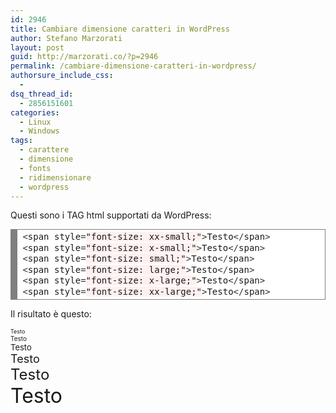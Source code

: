 ```yaml
---
id: 2946
title: Cambiare dimensione caratteri in WordPress
author: Stefano Marzorati
layout: post
guid: http://marzorati.co/?p=2946
permalink: /cambiare-dimensione-caratteri-in-wordpress/
authorsure_include_css:
  - 
dsq_thread_id:
  - 2856151601
categories:
  - Linux
  - Windows
tags:
  - carattere
  - dimensione
  - fonts
  - ridimensionare
  - wordpress
---
```

Questi sono i TAG html supportati da WordPress:

<div style="background: #ffffff; overflow:auto;width:auto;border:solid gray;border-width:.1em .1em .1em .8em;padding:.2em .6em;">
  <pre style="margin: 0; line-height: 125%"><span style="color: #333333">&lt;</span>span style<span style="color: #333333">=</span><span style="background-color: #fff0f0">"font-size: xx-small;"</span><span style="color: #333333">&gt;</span>Testo<span style="color: #333333">&lt;/</span>span<span style="color: #333333">&gt;</span>
<span style="color: #333333">&lt;</span>span style<span style="color: #333333">=</span><span style="background-color: #fff0f0">"font-size: x-small;"</span><span style="color: #333333">&gt;</span>Testo<span style="color: #333333">&lt;/</span>span<span style="color: #333333">&gt;</span>
<span style="color: #333333">&lt;</span>span style<span style="color: #333333">=</span><span style="background-color: #fff0f0">"font-size: small;"</span><span style="color: #333333">&gt;</span>Testo<span style="color: #333333">&lt;/</span>span<span style="color: #333333">&gt;</span>
<span style="color: #333333">&lt;</span>span style<span style="color: #333333">=</span><span style="background-color: #fff0f0">"font-size: large;"</span><span style="color: #333333">&gt;</span>Testo<span style="color: #333333">&lt;/</span>span<span style="color: #333333">&gt;</span>
<span style="color: #333333">&lt;</span>span style<span style="color: #333333">=</span><span style="background-color: #fff0f0">"font-size: x-large;"</span><span style="color: #333333">&gt;</span>Testo<span style="color: #333333">&lt;/</span>span<span style="color: #333333">&gt;</span>
<span style="color: #333333">&lt;</span>span style<span style="color: #333333">=</span><span style="background-color: #fff0f0">"font-size: xx-large;"</span><span style="color: #333333">&gt;</span>Testo<span style="color: #333333">&lt;/</span>span<span style="color: #333333">&gt;</span>
</pre>
</div>

Il risultato è questo:

<span style="font-size: xx-small;">Testo</span>  
<span style="font-size: x-small;">Testo</span>  
<span style="font-size: small;">Testo</span>  
<span style="font-size: large;">Testo</span>  
<span style="font-size: x-large;">Testo</span>  
<span style="font-size: xx-large;">Testo</span>